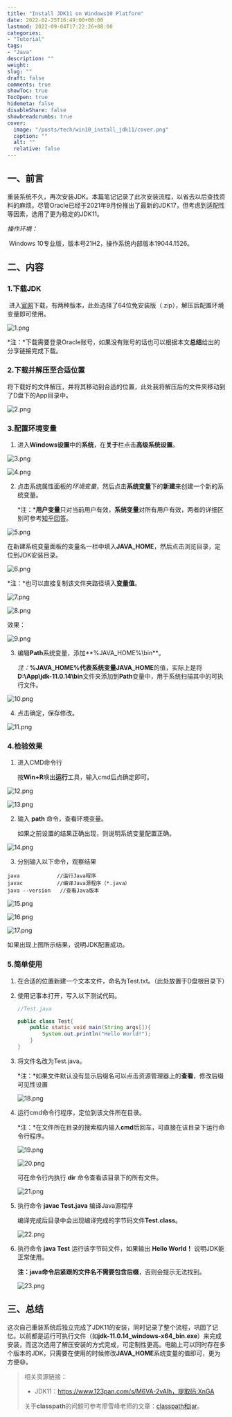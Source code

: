 ```yaml
---
title: "Install JDK11 on Windows10 Platform" 
date: 2022-02-25T16:49:00+08:00
lastmod: 2022-09-04T17:22:26+08:00
categories: 
- "Tutorial"
tags: 
- "Java"
description: ""
weight:
slug: ""
draft: false
comments: true
showToc: true
TocOpen: true
hidemeta: false
disableShare: false
showbreadcrumbs: true
cover:
  image: "/posts/tech/win10_install_jdk11/cover.png"
  caption: ""
  alt: ""
  relative: false
---
```


## 一、前言

​	重装系统不久，再次安装JDK。本篇笔记记录了此次安装流程，以省去以后查找资料的麻烦。尽管Oracle已经于2021年9月份推出了最新的JDK17，但考虑到适配性等因素，选用了更为稳定的JDK11。

*操作环境：*

​	Windows 10专业版，版本号21H2，操作系统内部版本19044.1526。

## 二、内容

### 1.下载JDK

​	进入[官网](https://www.oracle.com/java/technologies/downloads/#java11)下载，有两种版本，此处选择了64位免安装版（.zip），解压后配置环境变量即可使用。

![1.png](/posts/tech/win10_install_jdk11/1.png)

*注：*下载需要登录Oracle账号，如果没有账号的话也可以根据本文**总结**给出的分享链接完成下载。

### 2.下载并解压至合适位置

​	将下载好的文件解压，并将其移动到合适的位置，此处我将解压后的文件夹移动到了D盘下的App目录中。

![2.png](/posts/tech/win10_install_jdk11/2.png)

### 3.配置环境变量

1. 进入**Windows设置**中的**系统**，在**关于**栏点击**高级系统设置**。

![3.png](/posts/tech/win10_install_jdk11/3.png)

![4.png](/posts/tech/win10_install_jdk11/4.png)

2. 点击系统属性面板的*环境变量*，然后点击**系统变量**下的**新建**来创建一个新的系统变量。

   *注：***用户变量**只对当前用户有效，**系统变量**对所有用户有效，两者的详细区别可参考[知乎回答](https://zhuanlan.zhihu.com/p/93719752)。

![5.png](/posts/tech/win10_install_jdk11/5.png)

​	在新建系统变量面板的变量名一栏中填入**JAVA_HOME**，然后点击浏览目录，定位到JDK安装目录。

![6.png](/posts/tech/win10_install_jdk11/6.png)

*注：*也可以直接复制该文件夹路径填入**变量值**。

![7.png](/posts/tech/win10_install_jdk11/7.png)

![8.png](/posts/tech/win10_install_jdk11/8.png)

效果：

![9.png](/posts/tech/win10_install_jdk11/9.png)

3. 编辑**Path**系统变量，添加**%JAVA_HOME%\bin**。

   *注：***%JAVA_HOME%**代表系统变量**JAVA_HOME**的值，实际上是将**D:\App\jdk-11.0.14\bin**文件夹添加到**Path**变量中，用于系统扫描其中的可执行文件。

![10.png](/posts/tech/win10_install_jdk11/10.png)

4. 点击确定，保存修改。

![11.png](/posts/tech/win10_install_jdk11/11.png)

### 4.检验效果

1. 进入CMD命令行

   按**Win+R**唤出**运行**工具，输入cmd后点确定即可。

![12.png](/posts/tech/win10_install_jdk11/12.png)

![13.png](/posts/tech/win10_install_jdk11/13.png)

2. 输入  **path**  命令，查看环境变量。

   如果之前设置的结果正确出现，则说明系统变量配置正确。

![14.png](/posts/tech/win10_install_jdk11/14.png)

3. 分别输入以下命令，观察结果

```
java			//运行Java程序
javac			//编译Java源程序（*.java）
java --version	 //查看Java版本
```

![15.png](/posts/tech/win10_install_jdk11/15.png)

![16.png](/posts/tech/win10_install_jdk11/16.png)

![17.png](/posts/tech/win10_install_jdk11/17.png)

如果出现上图所示结果，说明JDK配置成功。

### 5.简单使用

1. 在合适的位置新建一个文本文件，命名为Test.txt。（此处放置于D盘根目录下）

2. 使用记事本打开，写入以下测试代码。

   ```java
   //Test.java
   
   public class Test{
       public static void main(String args[]){
           System.out.println("Hello World!");
       }
   }
   ```

3. 将文件名改为Test.java。

   *注：*如果文件默认没有显示后缀名可以点击资源管理器上的**查看**，修改后缀可见性设置

   ![18.png](/posts/tech/win10_install_jdk11/18.png)

4. 运行cmd命令行程序，定位到该文件所在目录。

   *注：*在文件所在目录的搜索框内输入**cmd**后回车，可直接在该目录下运行命令行程序。

   ![19.png](/posts/tech/win10_install_jdk11/19.png)

   ![20.png](/posts/tech/win10_install_jdk11/20.png)

   可在命令行内执行  **dir**  命令查看该目录下的所有文件。

   ![21.png](/posts/tech/win10_install_jdk11/21.png)

5. 执行命令  **javac Test.java**  编译Java源程序

   编译完成后目录中会出现编译完成的字节码文件**Test.class**。

   ![22.png](/posts/tech/win10_install_jdk11/22.png)

6. 执行命令  **java Test**  运行该字节码文件，如果输出  **Hello World！**  说明JDK能正常使用。

   **注：**java命令后紧跟的文件名**不需要包含后缀**，否则会提示无法找到。

   ![23.png](/posts/tech/win10_install_jdk11/23.png)

## 三、总结

​	这次自己重装系统后独立完成了JDK11的安装，同时记录了整个流程，巩固了记忆。以前都是运行可执行文件（如**jdk-11.0.14_windows-x64_bin.exe**）来完成安装，而这次选用了解压安装的方式完成，可定制性更高。电脑上可以同时存在多个版本的JDK，只需要在使用的时候修改**JAVA_HOME**系统变量的值即可，更为方便:smile:。

>相关资源链接：
>
>* JDK11：https://www.123pan.com/s/M6VA-2vAIh，提取码:XnGA
>
>关于**classpath**的问题可参考廖雪峰老师的文章：[classpath和jar](https://www.liaoxuefeng.com/wiki/1252599548343744/1260466914339296)。





